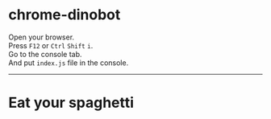 # chrome-dinobot
Open your browser.  
Press ``F12`` or ``Ctrl`` ``Shift`` ``i``.  
Go to the console tab.  
And put ``index.js`` file in the console.  

----------------------------------------------------
# Eat your spaghetti
